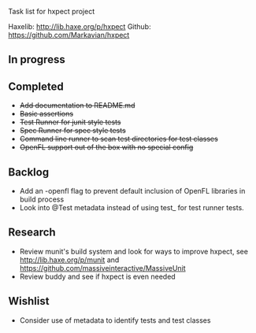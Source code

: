 Task list for hxpect project

Haxelib: http://lib.haxe.org/p/hxpect
Github: https://github.com/Markavian/hxpect

In progress
-----------

Completed
---------
+ ~~Add documentation to README.md~~ 
+ ~~Basic assertions~~
+ ~~Test Runner for junit style tests~~
+ ~~Spec Runner for spec style tests~~
+ ~~Command line runner to scan test directories for test classes~~
+ ~~OpenFL support out of the box with no special config~~

Backlog
-------
+ Add an -openfl flag to prevent default inclusion of OpenFL libraries in build process
+ Look into @Test metadata instead of using test_ for test runner tests.

Research
--------
+ Review munit's build system and look for ways to improve hxpect, see http://lib.haxe.org/p/munit and https://github.com/massiveinteractive/MassiveUnit
+ Review buddy and see if hxpect is even needed

Wishlist
--------
+ Consider use of metadata to identify tests and test classes
